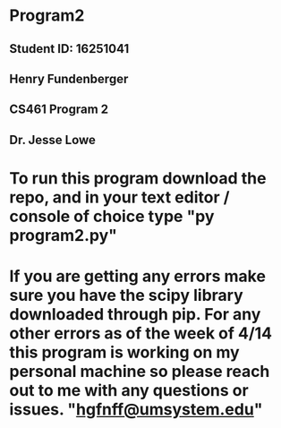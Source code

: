 # Program2
## Student ID: 16251041
## Henry Fundenberger
## CS461 Program 2 
## Dr. Jesse Lowe

# To run this program download the repo, and in your text editor / console of choice type "py program2.py"
# If you are getting any errors make sure you have the scipy library downloaded through pip. For any other errors as of the week of 4/14 this program is working on my personal machine so please reach out to me with any questions or issues. "hgfnff@umsystem.edu"
